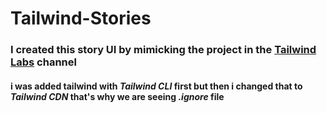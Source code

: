 # Tailwind-Stories
### I created this story UI by mimicking the project in the [Tailwind Labs](https://www.youtube.com/watch?v=v74SZBVMPa0&t=0s) channel
#### i was added tailwind with _Tailwind CLI_ first but then i changed that to _Tailwind CDN_ that's why we are seeing _.ignore_ file
